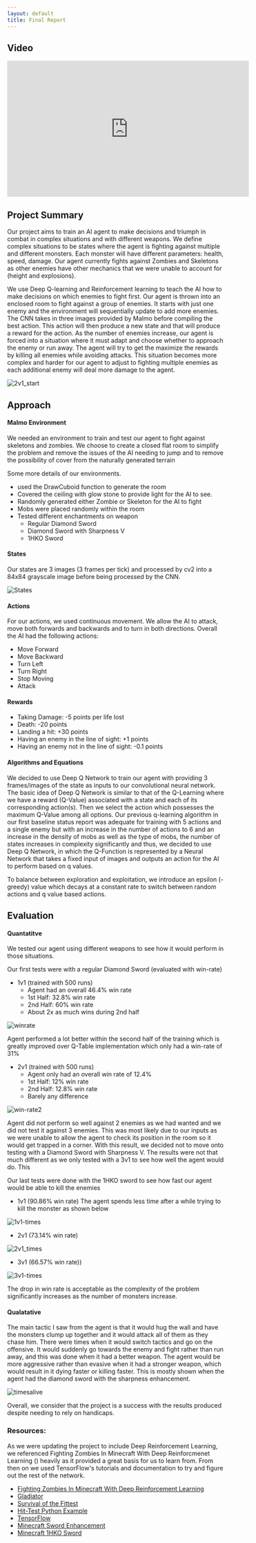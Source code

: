```yaml
---
layout: default
title: Final Report
--- 
```


## Video
<iframe width="560" height="315" src="https://www.youtube.com/embed/OEBWlOP7Ot0" frameborder="0" allow="accelerometer; autoplay; encrypted-media; gyroscope; picture-in-picture" allowfullscreen></iframe>

## Project Summary
Our project aims to train an AI agent to make decisions and triumph in combat in complex situations and with different weapons.  We define complex situations to be states where the agent is fighting against multiple and different monsters. Each monster will have different parameters: health, speed, damage. Our agent currently fights against Zombies and Skeletons as other enemies have other mechanics that we were unable to account for (height and explosions). 

We use Deep Q-learning and Reinforcement learning to teach the AI how to make decisions on which enemies to fight first. Our agent is thrown into an enclosed room to fight against a group of enemies. It starts with just one enemy and the environment will sequentially update to add more enemies. The CNN takes in three images provided by Malmo before compiling the best action. This action will then produce a new state and that will produce a reward for the action. As the number of enemies increase, our agent is forced into a situation where it must adapt and choose whether to approach the enemy or run away. The agent will try to get the maximize the rewards by killing all enemies while avoiding attacks. This situation becomes more complex and harder for our agent to adjust to fighting multiple enemies as each additional enemy will deal more damage to the agent.

<img src="2v1_start.jpg" alt="2v1_start" title="start">

## Approach
#### Malmo Environment
We needed an environment to train and test our agent to fight against skeletons and zombies.  We choose to create a closed flat room to simplify the problem and remove the issues of the AI needing to jump and to remove the possibility of cover from the naturally generated terrain

Some more details of our environments.
 - used the DrawCuboid function to generate the room
 - Covered the ceiling with glow stone to provide light for the AI to see.
 - Randomly generated either Zombie or Skeleton for the AI to fight
 - Mobs were placed randomly within the room
 - Tested different enchantments on weapon
 	- Regular Diamond Sword
 	- Diamond Sword with Sharpness V
 	- 1HKO Sword

#### States
Our states are 3 images (3 frames per tick) and processed by cv2 into a 84x84 grayscale image before being processed by the CNN.

<img src="Sceenshot_2_1.jpg" alt="States" title="States">

#### Actions
For our actions, we used continuous movement. We allow the AI to attack, move both forwards and backwards and to turn in both directions. Overall the AI had the following actions:
 - Move Forward
 - Move Backward
 - Turn Left
 - Turn Right
 - Stop Moving
 - Attack

#### Rewards
 - Taking Damage: -5 points per life lost
 - Death: -20 points
 - Landing a hit: +30 points
 - Having an enemy in the line of sight: +1 points
 - Having an enemy not in the line of sight: -0.1 points

#### Algorithms and Equations
We decided to use Deep Q Network to train our agent with providing 3 frames/images of the state as inputs to our convolutional neural network. The basic idea of Deep Q Network is similar to that of the Q-Learning where we have a reward (Q-Value) associated with a state and each of its corresponding action(s). Then we select the action which possesses the maximum Q-Value among all options. Our previous q-learning algorithm in our first baseline status report was adequate for training with 5 actions and a single enemy but with an increase in the number of actions to 6 and an increase in the density of mobs as well as the type of mobs, the number of states increases in complexity significantly and thus, we decided to use Deep Q Network, in which the Q-Function is represented by a Neural Network that takes a fixed input of images and outputs an action for the AI to perform based on q values.

To balance between exploration and exploitation, we introduce an epsilon (-greedy) value which decays at a constant rate to switch between random actions and q value based actions.

## Evaluation 
#### Quantatitve
We tested our agent using different weapons to see how it would perform in those situations. 

Our first tests were with a regular Diamond Sword (evaluated with win-rate)
- 1v1 (trained with 500 runs)
	- Agent had an overall 46.4% win rate
	- 1st Half: 32.8% win rate
	- 2nd Half: 60% win rate
	- About 2x as much wins during 2nd half


<img src="rate.jpg" alt="winrate" title="1v1winrate">


Agent performed a lot better within the second half of the training which is greatly improved over Q-Table implementation which only had a win-rate of 31%

- 2v1 (trained with 500 runs)
	- Agent only had an overall win rate of 12.4%
	- 1st Half: 12% win rate
	- 2nd Half: 12.8% win rate
	- Barely any difference


<img src="win-rate2.jpg" alt="win-rate2" title="2v1winrate">


Agent did not perform so well against 2 enemies as we had wanted and we did not test it against 3 enemies. This was most likely due to our inputs as we were unable to allow the agent to check its position in the room so it would get trapped in a corner. With this result, we decided not to move onto testing with a Diamond Sword with Sharpness V. The results were not that much different as we only tested with a 3v1 to see how well the agent would do. This  

Our last tests were done with the 1HKO sword to see how fast our agent would be able to kill the enemies
- 1v1 (90.86% win rate)
The agent spends less time after a while trying to kill the monster as shown below


<img src="1v1-times.jpg" alt="1v1-times" title="1v1times">

- 2v1 (73.14% win rate)


<img src="2v1-times.jpg" alt="2v1_times" title="2v1times">

- 3v1 (66.57% win rate))


<img src="3v1-times.jpg" alt="3v1-times" title="3v1times">

The drop in win rate is acceptable as the complexity of the problem significantly increases as the number of monsters increase.

#### Qualatative
The main tactic I saw from the agent is that it would hug the wall and have the monsters clump up together and it would attack all of them as they chase him. There were times when it would switch tactics and go on the offensive. It would suddenly go towards the enemy and fight rather than run away, and this was done when it had a better weapon. The agent would be more aggressive rather than evasive when it had a stronger weapon, which would result in it dying faster or killing faster. This is mostly shown when the agent had the diamond sword with the sharpness enhancement. 

<img src="timesalive.jpg" alt="timesalive" title="timesalive">

Overall, we consider that the project is a success with the results produced despite needing to rely on handicaps.

### Resources:
As we were updating the project to include Deep Reinforcement Learning, we referenced Fighting Zombies In Minecraft With Deep Reinforcmenet Learning () heavily as it provided a great basis for us to learn from. From then on we used TensorFlow's tutorials and documentation to try and figure out the rest of the network.

- [Fighting Zombies In Minecraft With Deep Reinforcement Learning](http://cs229.stanford.edu/proj2016/report/UdagawaLeeNarasimhan-FightingZombiesInMinecraftWithDeepReinforcementLearning-report.pdf)
- [Gladiator](https://keiki83.github.io/Gladiator/)
- [Survival of the Fittest](https://mingh2.github.io/SurvivalOfTheFittest/)
- [Hit-Test Python Example](https://github.com/microsoft/malmo/blob/master/Malmo/samples/Python_examples/hit_test.py)
- [TensorFlow](https://www.tensorflow.org/tutorials/)
- [Minecraft Sword Enhancement](https://www.digminecraft.com/lists/sword_enchantment_list_pc.php)
- [Minecraft 1HKO Sword](https://minecraftcommand.science/commands/22591)
